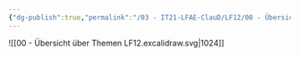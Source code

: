 ```yaml
---
{"dg-publish":true,"permalink":"/03 - IT21-LFAE-ClauD/LF12/00 - Übersicht über Themen LF12/"}
---
```


![[00 - Übersicht über Themen LF12.excalidraw.svg|1024]]

